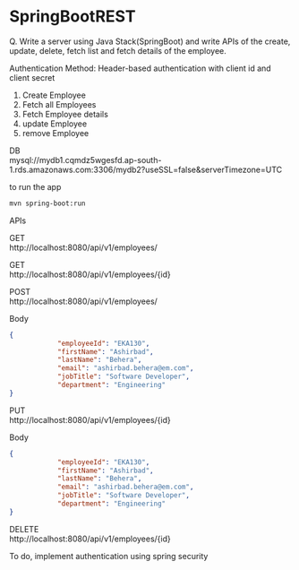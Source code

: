 # SpringBootREST
Q. Write a server using Java Stack(SpringBoot) and write APIs of the create, update, delete, fetch list and fetch details of the employee.

  
Authentication Method: Header-based authentication with client id and client secret
  
  
1. Create Employee  
2. Fetch all Employees  
3. Fetch Employee details  
4. update Employee  
5. remove Employee  
  
  
DB  
mysql://mydb1.cqmdz5wgesfd.ap-south-1.rds.amazonaws.com:3306/mydb2?useSSL=false&serverTimezone=UTC
  
to run the app
  
```bash
mvn spring-boot:run
```
  
  
APIs
  
GET  
http://localhost:8080/api/v1/employees/
  
GET  
http://localhost:8080/api/v1/employees/{id}
  
POST  
http://localhost:8080/api/v1/employees/
  
Body
```json
{
            "employeeId": "EKA130",
            "firstName": "Ashirbad",
            "lastName": "Behera",
            "email": "ashirbad.behera@em.com",
            "jobTitle": "Software Developer",
            "department": "Engineering"
}
```
  
PUT   
http://localhost:8080/api/v1/employees/{id}  

Body
```json
{
            "employeeId": "EKA130",
            "firstName": "Ashirbad",
            "lastName": "Behera",
            "email": "ashirbad.behera@em.com",
            "jobTitle": "Software Developer",
            "department": "Engineering"
}
```

DELETE  
http://localhost:8080/api/v1/employees/{id}  
  
To do, implement authentication using spring security  
  

